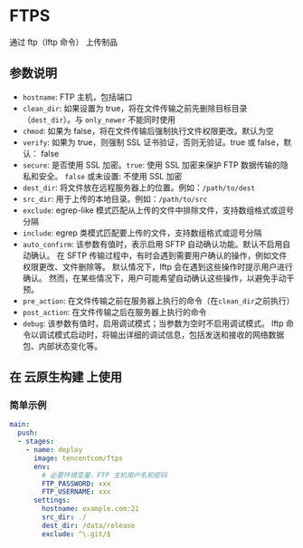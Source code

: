 # FTPS

通过 ftp（lftp 命令） 上传制品

## 参数说明

- `hostname`: FTP 主机，包括端口
- `clean_dir`: 如果设置为 true，将在文件传输之前先删除目标目录（`dest_dir`）。与 `only_newer` 不能同时使用
- `chmod`: 如果为 false，将在文件传输后强制执行文件权限更改。默认为空
- `verify`: 如果为 true，则强制 SSL 证书验证，否则无验证。true 或 false，默认： false
- `secure`: 是否使用 SSL 加密。`true`: 使用 SSL 加密来保护 FTP 数据传输的隐私和安全。
`false` 或未设置: 不使用 SSL 加密
- `dest_dir`: 将文件放在远程服务器上的位置。例如：`/path/to/dest`
- `src_dir`: 用于上传的本地目录。例如：`/path/to/src`
- `exclude`: egrep-like 模式匹配从上传的文件中排除文件，支持数组格式或逗号分隔
- `include`: egrep 类模式匹配要上传的文件，支持数组格式或逗号分隔
- `auto_confirm`: 该参数有值时，表示启用 SFTP 自动确认功能。默认不启用自动确认。
在 SFTP 传输过程中，有时会遇到需要用户确认的操作，例如文件权限更改、文件删除等。
默认情况下，lftp 会在遇到这些操作时提示用户进行确认。
然而，在某些情况下，用户可能希望自动确认这些操作，以避免手动干预。
- `pre_action`: 在文件传输之前在服务器上执行的命令（在`clean_dir`之前执行）
- `post_action`: 在文件传输之后在服务器上执行的命令
- `debug`: 该参数有值时，启用调试模式；当参数为空时不启用调试模式。
lftp 命令以调试模式启动时，将输出详细的调试信息，包括发送和接收的网络数据包、内部状态变化等。

## 在 云原生构建 上使用

### 简单示例

```yaml
main:
  push:
  - stages:
    - name: deploy
      image: tencentcom/ftps
      env: 
        # 必要环境变量，FTP 主机用户名和密码
        FTP_PASSWORD: xxx
        FTP_USERNAME: xxx
      settings:
        hostname: example.com:21
        src_dir: ./
        dest_dir: /data/release
        exclude: ^\.git/$
```
